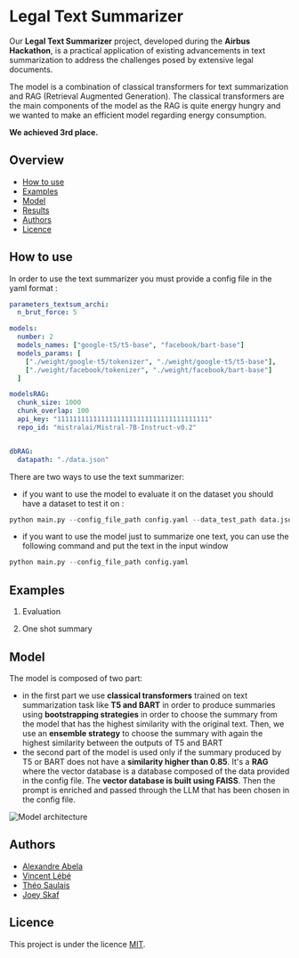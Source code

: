 # Legal Text Summarizer

Our **Legal Text Summarizer** project, developed during the **Airbus Hackathon**, is a practical application of existing advancements in text summarization to address the challenges posed by extensive legal documents.

The model is a combination of classical transformers for text summarization and RAG (Retrieval Augmented Generation). The classical transformers are the main components of the model as the RAG is quite energy hungry and we wanted to make an efficient model regarding energy consumption. 

**We achieved 3rd place.**

## Overview
- [How to use](#howtouse)
- [Examples](#examples)
- [Model](#model)
- [Results](#results)
- [Authors](#auteurs)
- [Licence](#licence)

## How to use

In order to use the text summarizer you must provide a config file in the yaml format :

```yaml
parameters_textsum_archi:
  n_brut_force: 5

models:
  number: 2
  models_names: ["google-t5/t5-base", "facebook/bart-base"]
  models_params: [
    ["./weight/google-t5/tokenizer", "./weight/google-t5/t5-base"],
    ["./weight/facebook/tokenizer", "./weight/facebook/bart-base"]
  ]

modelsRAG: 
  chunk_size: 1000
  chunk_overlap: 100
  api_key: "11111111111111111111111111111111111111"
  repo_id: "mistralai/Mistral-7B-Instruct-v0.2"


dbRAG: 
  datapath: "./data.json"
```

There are two ways to use the text summarizer: 
 - if you want to use the model to evaluate it on the dataset you should have a dataset to test it on : 
```python
python main.py --config_file_path config.yaml --data_test_path data.json --evaluation_mode
```
 - if you want to use the model just to summarize one text, you can use the following command and put the text in the input window 
```python
python main.py --config_file_path config.yaml 
```

## Examples

1. Evaluation 

2. One shot summary 

## Model

The model is composed of two part: 
 - in the first part we use **classical transformers** trained on text summarization task like **T5 and BART** in order to produce summaries using **bootstrapping strategies** in order to choose the summary from the model that has the highest similarity with the original text. Then, we use an **ensemble strategy** to choose the summary with again the highest similarity between the outputs of T5 and BART
 - the second part of the model is used only if the summary produced by T5 or BART does not have a **similarity higher than 0.85**. It's a **RAG** where the vector database is a database composed of the data provided in the config file. The **vector database is built using FAISS**. Then the prompt is enriched and passed through the LLM that has been chosen in the config file.

![Model architecture](model_architecture.png)

## Authors 

- [Alexandre Abela](https://github.com/alexandreabela)
- [Vincent Lébé](https://github.com/vlebe)
- [Théo Saulais](https://github.com/tsaulais)
- [Joey Skaf](https://github.com/jskaf34)

## Licence

This project is under the licence [MIT](https://opensource.org/license/mit).
